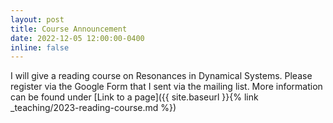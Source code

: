 ```yaml
---
layout: post
title: Course Announcement
date: 2022-12-05 12:00:00-0400
inline: false
---
```


I will give a reading course on Resonances in Dynamical Systems. Please register via the Google Form that I sent via the mailing list. More information can be found under [Link to a page]({{ site.baseurl }}{% link _teaching/2023-reading-course.md %})